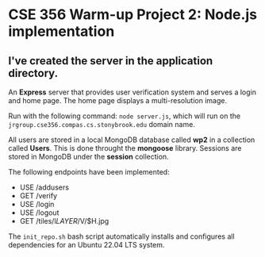 #  CSE 356 Warm-up Project 2: Node.js implementation

## I've created the server in the **application** directory.  

An **Express** server that provides user verification system and serves a login and home page. The home page displays a multi-resolution image.

Run with the following command: `node server.js`, which will run on the `jrgroup.cse356.compas.cs.stonybrook.edu` domain name.

All users are stored in a local MongoDB database called **wp2** in a collection called **Users**. This is done throught the **mongoose** library. Sessions are stored in MongoDB under the **session** collection.

The following endpoints have been implemented:
- USE /addusers
- GET /verify
- USE /login
- USE /logout
- GET /tiles/l$LAYER/$V/$H.jpg


The `init_repo.sh` bash script automatically installs and configures all dependencies for an Ubuntu 22.04 LTS system.
